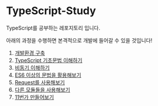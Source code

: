 # TypeScript-Study

TypeScript를 공부하는 레포지토리 입니다.

아래의 과정을 수행하면 본격적으로 개발에 들어갈 수 있을 것입니다!

1. [개발환경 구축](Task1/README.md)
2. [TypeScript 기초문법 이해하기](Task2/README.md)
3. [비동기 이해하기](Task3/README.md)
4. [ES6 이상의 문법을 활용해보기](Task4/README.md)
5. [Request를 사용해보기](Task5/README.md)
6. [다른 모듈들을 사용해보기](Task6/READMD.md)
7. [11번가 만들어보기](Task7/README.md)
